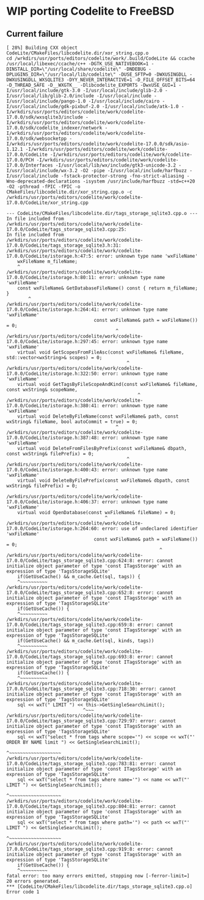 # WIP porting Codelite to FreeBSD

## Current failure
    [ 28%] Building CXX object CodeLite/CMakeFiles/libcodelite.dir/xor_string.cpp.o
    cd /wrkdirs/usr/ports/editors/codelite/work/.build/CodeLite && ccache /usr/local/libexec/ccache/c++ -DGTK_USE_NATIVEBOOK=1 -DINSTALL_DIR=\"/usr/local/share/codelite\" -DNDEBUG -DPLUGINS_DIR=\"/usr/local/lib/codelite\" -DUSE_SFTP=0 -DWXUSINGDLL -DWXUSINGDLL_WXSQLITE3 -DYY_NEVER_INTERACTIVE=1 -D_FILE_OFFSET_BITS=64 -D_THREAD_SAFE -D__WXGTK__ -Dlibcodelite_EXPORTS -DwxUSE_GUI=1 -I/usr/local/include/gtk-3.0 -I/usr/local/include/glib-2.0 -I/usr/local/lib/glib-2.0/include -I/usr/local/include -I/usr/local/include/pango-1.0 -I/usr/local/include/cairo -I/usr/local/include/gdk-pixbuf-2.0 -I/usr/local/include/atk-1.0 -I/wrkdirs/usr/ports/editors/codelite/work/codelite-17.0.0/sdk/wxsqlite3/include -I/wrkdirs/usr/ports/editors/codelite/work/codelite-17.0.0/sdk/codelite_indexer/network -I/wrkdirs/usr/ports/editors/codelite/work/codelite-17.0.0/sdk/websocketpp -I/wrkdirs/usr/ports/editors/codelite/work/codelite-17.0.0/sdk/asio-1.12.1 -I/wrkdirs/usr/ports/editors/codelite/work/codelite-17.0.0/CodeLite -I/wrkdirs/usr/ports/editors/codelite/work/codelite-17.0.0/PCH -I/wrkdirs/usr/ports/editors/codelite/work/codelite-17.0.0/Interfaces -I/usr/local/lib/wx/include/gtk3-unicode-3.2 -I/usr/local/include/wx-3.2 -O2 -pipe -I/usr/local/include/harfbuzz -I/usr/local/include -fstack-protector-strong -fno-strict-aliasing -Wno-deprecated-declarations -isystem /usr/include/harfbuzz -std=c++20 -O2 -pthread -fPIC -fPIC -o CMakeFiles/libcodelite.dir/xor_string.cpp.o -c /wrkdirs/usr/ports/editors/codelite/work/codelite-17.0.0/CodeLite/xor_string.cpp

    --- CodeLite/CMakeFiles/libcodelite.dir/tags_storage_sqlite3.cpp.o ---
    In file included from /wrkdirs/usr/ports/editors/codelite/work/codelite-17.0.0/CodeLite/tags_storage_sqlite3.cpp:25:
    In file included from /wrkdirs/usr/ports/editors/codelite/work/codelite-17.0.0/CodeLite/tags_storage_sqlite3.h:31:
    /wrkdirs/usr/ports/editors/codelite/work/codelite-17.0.0/CodeLite/istorage.h:47:5: error: unknown type name 'wxFileName'
        wxFileName m_fileName;
        ^
    /wrkdirs/usr/ports/editors/codelite/work/codelite-17.0.0/CodeLite/istorage.h:80:11: error: unknown type name 'wxFileName'
        const wxFileName& GetDatabaseFileName() const { return m_fileName; }
            ^
    /wrkdirs/usr/ports/editors/codelite/work/codelite-17.0.0/CodeLite/istorage.h:264:41: error: unknown type name 'wxFileName'
                                    const wxFileName& path = wxFileName()) = 0;
                                            ^
    /wrkdirs/usr/ports/editors/codelite/work/codelite-17.0.0/CodeLite/istorage.h:297:45: error: unknown type name 'wxFileName'
        virtual void GetScopesFromFileAsc(const wxFileName& fileName, std::vector<wxString>& scopes) = 0;
                                                ^
    /wrkdirs/usr/ports/editors/codelite/work/codelite-17.0.0/CodeLite/istorage.h:322:50: error: unknown type name 'wxFileName'
        virtual void GetTagsByFileScopeAndKind(const wxFileName& fileName, const wxString& scopeName,
                                                    ^
    /wrkdirs/usr/ports/editors/codelite/work/codelite-17.0.0/CodeLite/istorage.h:380:41: error: unknown type name 'wxFileName'
        virtual void DeleteByFileName(const wxFileName& path, const wxString& fileName, bool autoCommit = true) = 0;
                                            ^
    /wrkdirs/usr/ports/editors/codelite/work/codelite-17.0.0/CodeLite/istorage.h:387:48: error: unknown type name 'wxFileName'
        virtual void DeleteFromFilesByPrefix(const wxFileName& dbpath, const wxString& filePrefix) = 0;
                                                ^
    /wrkdirs/usr/ports/editors/codelite/work/codelite-17.0.0/CodeLite/istorage.h:400:43: error: unknown type name 'wxFileName'
        virtual void DeleteByFilePrefix(const wxFileName& dbpath, const wxString& filePrefix) = 0;
                                            ^
    /wrkdirs/usr/ports/editors/codelite/work/codelite-17.0.0/CodeLite/istorage.h:406:37: error: unknown type name 'wxFileName'
        virtual void OpenDatabase(const wxFileName& fileName) = 0;
                                        ^
    /wrkdirs/usr/ports/editors/codelite/work/codelite-17.0.0/CodeLite/istorage.h:264:60: error: use of undeclared identifier 'wxFileName'
                                    const wxFileName& path = wxFileName()) = 0;
                                                            ^
    /wrkdirs/usr/ports/editors/codelite/work/codelite-17.0.0/CodeLite/tags_storage_sqlite3.cpp:624:8: error: cannot initialize object parameter of type 'const ITagsStorage' with an expression of type 'TagsStorageSQLite'
        if(GetUseCache() && m_cache.Get(sql, tags)) {
        ^~~~~~~~~~~
    /wrkdirs/usr/ports/editors/codelite/work/codelite-17.0.0/CodeLite/tags_storage_sqlite3.cpp:652:8: error: cannot initialize object parameter of type 'const ITagsStorage' with an expression of type 'TagsStorageSQLite'
        if(GetUseCache()) {
        ^~~~~~~~~~~
    /wrkdirs/usr/ports/editors/codelite/work/codelite-17.0.0/CodeLite/tags_storage_sqlite3.cpp:659:8: error: cannot initialize object parameter of type 'const ITagsStorage' with an expression of type 'TagsStorageSQLite'
        if(GetUseCache() && m_cache.Get(sql, kinds, tags))
        ^~~~~~~~~~~
    /wrkdirs/usr/ports/editors/codelite/work/codelite-17.0.0/CodeLite/tags_storage_sqlite3.cpp:693:8: error: cannot initialize object parameter of type 'const ITagsStorage' with an expression of type 'TagsStorageSQLite'
        if(GetUseCache()) {
        ^~~~~~~~~~~
    /wrkdirs/usr/ports/editors/codelite/work/codelite-17.0.0/CodeLite/tags_storage_sqlite3.cpp:718:30: error: cannot initialize object parameter of type 'const ITagsStorage' with an expression of type 'TagsStorageSQLite'
        sql << wxT(" LIMIT ") << this->GetSingleSearchLimit();
                                ^~~~
    /wrkdirs/usr/ports/editors/codelite/work/codelite-17.0.0/CodeLite/tags_storage_sqlite3.cpp:729:97: error: cannot initialize object parameter of type 'const ITagsStorage' with an expression of type 'TagsStorageSQLite'
        sql << wxT("select * from tags where scope='") << scope << wxT("' ORDER BY NAME limit ") << GetSingleSearchLimit();
                                                                                                    ^~~~~~~~~~~~~~~~~~~~
    /wrkdirs/usr/ports/editors/codelite/work/codelite-17.0.0/CodeLite/tags_storage_sqlite3.cpp:783:81: error: cannot initialize object parameter of type 'const ITagsStorage' with an expression of type 'TagsStorageSQLite'
        sql << wxT("select * from tags where name='") << name << wxT("' LIMIT ") << GetSingleSearchLimit();
                                                                                    ^~~~~~~~~~~~~~~~~~~~
    /wrkdirs/usr/ports/editors/codelite/work/codelite-17.0.0/CodeLite/tags_storage_sqlite3.cpp:804:81: error: cannot initialize object parameter of type 'const ITagsStorage' with an expression of type 'TagsStorageSQLite'
        sql << wxT("select * from tags where path='") << path << wxT("' LIMIT ") << GetSingleSearchLimit();
                                                                                    ^~~~~~~~~~~~~~~~~~~~
    /wrkdirs/usr/ports/editors/codelite/work/codelite-17.0.0/CodeLite/tags_storage_sqlite3.cpp:919:8: error: cannot initialize object parameter of type 'const ITagsStorage' with an expression of type 'TagsStorageSQLite'
        if(GetUseCache()) {
        ^~~~~~~~~~~
    fatal error: too many errors emitted, stopping now [-ferror-limit=]
    20 errors generated.
    *** [CodeLite/CMakeFiles/libcodelite.dir/tags_storage_sqlite3.cpp.o] Error code 1
